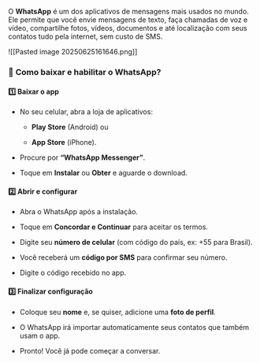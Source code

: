 O **WhatsApp** é um dos aplicativos de mensagens mais usados no mundo. Ele permite que você envie mensagens de texto, faça chamadas de voz e vídeo, compartilhe fotos, vídeos, documentos e até localização com seus contatos  tudo pela internet, sem custo de SMS.

![[Pasted image 20250625161646.png]]
### 📲 **Como baixar e habilitar o WhatsApp?**

#### 1️⃣ **Baixar o app**

- No seu celular, abra a loja de aplicativos:
    
    - **Play Store** (Android) ou
        
    - **App Store** (iPhone).
        
- Procure por **“WhatsApp Messenger”**.
    
- Toque em **Instalar** ou **Obter** e aguarde o download.
    

#### 2️⃣ **Abrir e configurar**

- Abra o WhatsApp após a instalação.
    
- Toque em **Concordar e Continuar** para aceitar os termos.
    
- Digite seu **número de celular** (com código do país, ex: +55 para Brasil).
    
- Você receberá um **código por SMS** para confirmar seu número.
    
- Digite o código recebido no app.
    

#### 3️⃣ **Finalizar configuração**

- Coloque seu **nome** e, se quiser, adicione uma **foto de perfil**.
    
- O WhatsApp irá importar automaticamente seus contatos que também usam o app.
    
- Pronto! Você já pode começar a conversar.